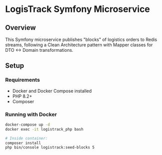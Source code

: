 # LogisTrack Symfony Microservice

## Overview

This Symfony microservice publishes "blocks" of logistics orders to Redis streams, following a Clean Architecture pattern with Mapper classes for DTO <-> Domain transformations.

## Setup

### Requirements

- Docker and Docker Compose installed
- PHP 8.2+
- Composer

### Running with Docker

```bash
docker-compose up -d
docker exec -it logistrack_php bash

# Inside container:
composer install
php bin/console logistrack:seed-blocks 5
